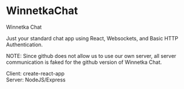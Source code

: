# WinnetkaChat
Winnetka Chat

Just your standard chat app using React, Websockets, and Basic HTTP Authentication. 

NOTE: Since github does not allow us to use our own server, all server communication is faked for the github version of Winnetka Chat.

Client: create-react-app  
Server: NodeJS/Express
